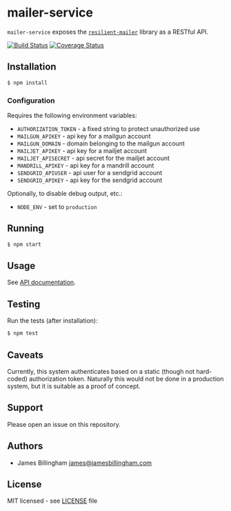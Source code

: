 # mailer-service

`mailer-service` exposes the [`resilient-mailer`](//github.com/billinghamj/resilient-mailer) library as a RESTful API.

[![Build Status](https://img.shields.io/travis/billinghamj/mailer-service.svg?style=flat)](//travis-ci.org/billinghamj/mailer-service)
[![Coverage Status](https://img.shields.io/coveralls/billinghamj/mailer-service.svg?style=flat)](//coveralls.io/r/billinghamj/mailer-service)

## Installation

```bash
$ npm install
```

### Configuration

Requires the following environment variables:

- `AUTHORIZATION_TOKEN` - a fixed string to protect unauthorized use
- `MAILGUN_APIKEY` - api key for a mailgun account
- `MAILGUN_DOMAIN` - domain belonging to the mailgun account
- `MAILJET_APIKEY` - api key for a mailjet account
- `MAILJET_APISECRET` - api secret for the mailjet account
- `MANDRILL_APIKEY` - api key for a mandrill account
- `SENDGRID_APIUSER` - api user for a sendgrid account
- `SENDGRID_APIKEY` - api key for the sendgrid account

Optionally, to disable debug output, etc.:

- `NODE_ENV` - set to `production`

## Running

```bash
$ npm start
```

## Usage

See [API documentation](//billinghamj.github.io/mailer-service/).

## Testing

Run the tests (after installation):

```bash
$ npm test
```

## Caveats

Currently, this system authenticates based on a static (though not hard-coded)
authorization token. Naturally this would not be done in a production system,
but it is suitable as a proof of concept.

## Support

Please open an issue on this repository.

## Authors

- James Billingham <james@jamesbillingham.com>

## License

MIT licensed - see [LICENSE](LICENSE) file

